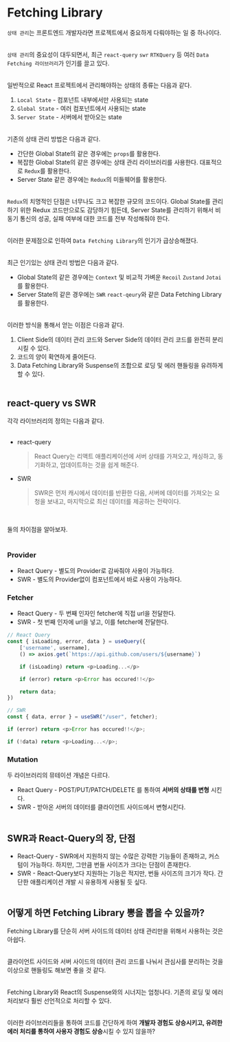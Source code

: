 # Fetching Library

`상태 관리`는 프론트엔드 개발자라면 프로젝트에서 중요하게 다뤄야하는 일 중 하나이다.
<br><Br>

`상태 관리`의 중요성이 대두되면서, 최근 `react-query` `swr` `RTKQuery` 등 여러 `Data Fetching 라이브러리`가 인기를 끌고 있다.
<br><br>

일반적으로 React 프로젝트에서 관리해야하는 상태의 종류는 다음과 같다.

1. `Local State` - 컴포넌트 내부에서만 사용되는 state
2. `Global State` - 여러 컴포넌트에서 사용되는 state
3. `Server State` - 서버에서 받아오는 state
   <br><br>

기존의 상태 관리 방법은 다음과 같다.

- 간단한 Global State의 같은 경우에는 `props`를 활용한다.
- 복잡한 Global State의 같은 경우에는 상태 관리 라이브러리를 사용한다. 대표적으로 `Redux`를 활용한다.
- Server State 같은 경우에는 `Redux`의 미들웨어를 활용한다.
  <br><br>

`Redux`의 치명적인 단점은 너무나도 크고 복잡한 규모의 코드이다. Global State를 관리하기 위한 Redux 코드만으로도 감당하기 힘든데, Server State를 관리하기 위해서 비동기 통신의 성공, 실패 여부에 대한 코드를 전부 작성해줘야 한다.
<br><br>

이러한 문제점으로 인하여 `Data Fetching Library`의 인기가 급상승해졌다.
<br><br>

최근 인기있는 상태 관리 방법은 다음과 같다.

- Global State의 같은 경우에는 `Context` 및 비교적 가벼운 `Recoil` `Zustand` `Jotai`를 활용한다.
- Server State의 같은 경우에는 `SWR` `react-qeury`와 같은 Data Fetching Library를 활용한다.
  <br><br>

이러한 방식을 통해서 얻는 이점은 다응과 같다.

1. Client Side의 데이터 관리 코드와 Server Side의 데이터 관리 코드를 완전히 분리시킬 수 있다.
2. 코드의 양이 확연하게 줄어든다.
3. Data Fetching Library와 Suspense의 조합으로 로딩 및 에러 핸들링을 유려하게 할 수 있다.
   <br><br>

## react-query vs SWR

각각 라이브러리의 정의는 다음과 같다.
<br><br>

- react-query

  > React Query는 리액트 애플리케이션에 서버 상태를 가져오고, 캐싱하고, 동기화하고, 업데이트하는 것을 쉽게 해준다.

- SWR
  > SWR은 먼저 캐시에서 데이터를 반환한 다음, 서버에 데이터를 가져오는 요청을 보내고, 마지막으로 최신 데이터를 제공하는 전략이다.

<br>

둘의 차이점을 알아보자.
<br><br>

### Provider

- React Query - 별도의 Provider로 감싸줘야 사용이 가능하다.
- SWR - 별도의 Provider없이 컴포넌트에서 바로 사용이 가능하다.

### Fetcher

- React Query - 두 번째 인자인 fetcher에 직접 url을 전달한다.
- SWR - 첫 번째 인자에 url을 넣고, 이를 fetcher에 전달한다.

```javascript
// React Query
const { isLoading, error, data } = useQuery({
    ['username', username],
    () => axios.get(`https://api.github.com/users/${username}`)

    if (isLoading) return <p>Loading...</p>

    if (error) return <p>Error has occured!!</p>

    return data;
})
```

```javascript
// SWR
const { data, error } = useSWR("/user", fetcher);

if (error) return <p>Error has occured!!</p>;

if (!data) return <p>Loading...</p>;
```

### Mutation

두 라이브러리의 뮤테이션 개념은 다르다.

- React Query - POST/PUT/PATCH/DELETE 를 통하여 **서버의 상태를 변형** 시킨다.
- SWR - 받아온 서버의 데이터를 클라이언트 사이드에서 변형시킨다.
  <br><br>

## SWR과 React-Query의 장, 단점

- React-Query - SWR에서 지원하지 않는 수많은 강력한 기능들이 존재하고, 커스텀이 가능하다. 하지만, 그만큼 번들 사이즈가 크다는 단점이 존재한다.
- SWR - React-Query보다 지원하는 기능은 적지만, 번들 사이즈의 크기가 작다. 간단한 애플리케이션 개발 시 유용하게 사용될 듯 싶다.
  <br><br>

## 어떻게 하면 Fetching Library 뽕을 뽑을 수 있을까?

Fetching Library를 단순히 서버 사이드의 데이터 상태 관리만을 위해서 사용하는 것은 아쉽다.
<br><br>

클라이언트 사이드와 서버 사이드의 데이터 관리 코드를 나눠서 관심사를 분리하는 것을 이상으로 핸들링도 해보면 좋을 것 같다.
<br><br>

Fetching Library와 React의 Suspense와의 시너지는 엄청나다. 기존의 로딩 및 에러 처리보다 훨씬 선언적으로 처리할 수 있다.
<br><br>

이러한 라이브러리들을 통하여 코드를 간단하게 하여 **개발자 경험도 상승시키고, 유려한 에러 처리를 통하여 사용자 경험도 상승**시킬 수 있지 않을까?
